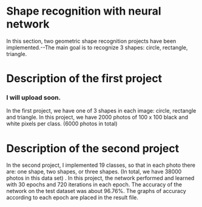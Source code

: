 # Shape recognition with neural network
In this section, two geometric shape recognition projects have been implemented.--The main goal is to recognize 3 shapes: circle, rectangle, triangle.

# Description of the first project
### I will upload soon.
In the first project, we have one of 3 shapes in each image: circle, rectangle and triangle. In this project, we have 2000 photos of 100 x 100 black and white pixels per class. (6000 photos in total)


# Description of the second project
In the second project, I implemented 19 classes, so that in each photo there are: one shape, two shapes, or three shapes. (In total, we have 38000 photos in this data set) . In this project, the network performed and learned with 30 epochs and 720 iterations in each epoch. The accuracy of the network on the test dataset was about 96.76%. The graphs of accuracy according to each epoch are placed in the result file.
